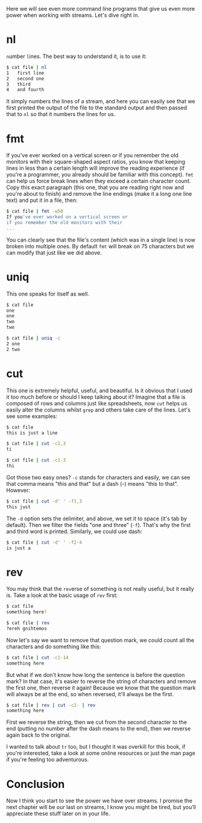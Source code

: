 Here we will see even more command line programs that give us even more power when working with streams. Let's dive right in.

# nl

`n`umber `l`ines. The best way to understand it, is to use it:

```bash
$ cat file | nl
1	first line
2	second one
3	third
4	and fourth
```

It simply numbers the lines of a stream, and here you can easily see that we first printed the output of the file to the standard output and then passed that to `nl` so that it numbers the lines for us.

# fmt

If you've ever worked on a vertical screen or if you remember the old monitors with their square-shaped aspect ratios, you know that keeping lines in less than a certain length will improve the reading experience (if you're a programmer, you already should be familiar with this concept). `fmt` can help us force break lines when they exceed a certain character count. Copy this exact paragraph (this one, that you are reading right now and you're about to finish) and remove the line endings (make it a long one line text) and put it in a file, then:

```bash
$ cat file | fmt -w50
If you've ever worked on a vertical screen or
if you remember the old monitors with their
...
```

You can clearly see that the file's content (which was in a single line) is now broken into multiple ones. By default `fmt` will break on 75 characters but we can modify that just like we did above.

# uniq

This one speaks for itself as well.

```bash
$ cat file
one
one
two
two

$ cat file | uniq -c
2 one
2 two
```

# cut

This one is extremely helpful, useful, and beautiful. Is it obvious that I used it too much before or should I keep talking about it? Imagine that a file is composed of rows and columns just like spreadsheets, now `cut` helps us easily alter the columns whilst `grep` and others take care of the lines. Let's see some examples:

```bash
$ cat file
this is just a line

$ cat file | cut -c1,3
ti

$ cat file | cut -c1-3
thi
```

Got those two easy ones? `-c` stands for characters and easily, we can see that comma means "this and that" but a dash (-) means "this to that". However:

```bash
$ cat file | cut -d' ' -f1,3
this just
```

The `-d` option sets the `d`elimiter, and above, we set it to space (it's tab by default). Then we filter the `f`ields "one and three" (`-f`). That's why the first and third word is printed. Similarly, we could use dash:

```bash
$ cat file | cut -d' ' -f2-4
is just a
```

# rev

You may think that the `rev`erse of something is not really useful, but it really is. Take a look at the basic usage of `rev` first:

```bash
$ cat file
something here?

$ cat file | rev
?ereh gnihtemos
```

Now let's say we want to remove that question mark, we could count all the characters and do something like this:

```bash
$ cat file | cut -c1-14
something here
```

But what if we don't know how long the sentence is before the question mark? In that case, it's easier to reverse the string of characters and remove the first one, then reverse it again! Because we know that the question mark will always be at the end, so when reversed, it'll always be the first.

```bash
$ cat file | rev | cut -c2- | rev
something here
```

First we reverse the string, then we cut from the second character to the end (putting no number after the dash means to the end), then we reverse again back to the original.

<p class="note">I wanted to talk about <code>tr</code> too, but I thought it was overkill for this book, if you're interested, take a look at some online resources or just the man page if you're feeling too adventurous.</p>

# Conclusion

Now I think you start to see the power we have over streams. I promise the next chapter will be our last on streams, I know you might be tired, but you’ll appreciate these stuff later on in your life.

